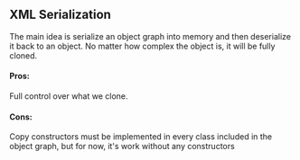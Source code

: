 ﻿## XML Serialization
The main idea is serialize an object graph into memory and then deserialize it back to an object.
No matter how complex the object is, it will be fully cloned.

#### Pros:
Full control over what we clone.

#### Cons:
Copy constructors must be implemented in every class included in the object graph, 
but for now, it's work without any constructors